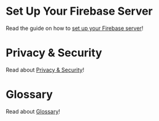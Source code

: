 # Set Up Your Firebase Server

Read the guide on how to [set up your Firebase server](./firebase-setup.md)!

# Privacy & Security

Read about [Privacy & Security](./privacy-and-security.md)!

# Glossary

Read about [Glossary](./glossary.md)!
